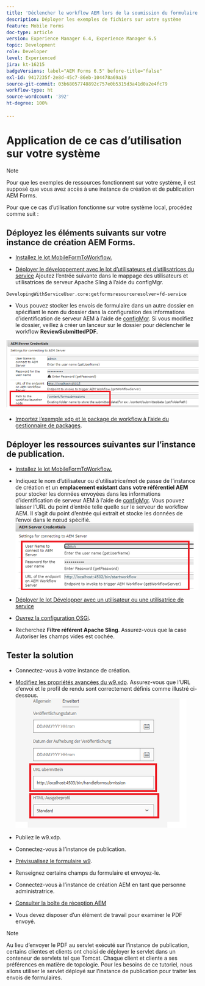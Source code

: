 ```yaml
---
title: 'Déclencher le workflow AEM lors de la soumission du formulaire HTML5 : application de ce cas d’utilisation'
description: Déployer les exemples de fichiers sur votre système
feature: Mobile Forms
doc-type: article
version: Experience Manager 6.4, Experience Manager 6.5
topic: Development
role: Developer
level: Experienced
jira: kt-16215
badgeVersions: label="AEM Forms 6.5" before-title="false"
exl-id: 9417235f-2e8d-45c7-86eb-104478a69a19
source-git-commit: 03b68057748892c757e0b5315d3a41d0a2e4fc79
workflow-type: ht
source-wordcount: '392'
ht-degree: 100%

---
```


# Application de ce cas d’utilisation sur votre système

>[!NOTE]
>
>Pour que les exemples de ressources fonctionnent sur votre système, il est supposé que vous avez accès à une instance de création et de publication AEM Forms.

Pour que ce cas d’utilisation fonctionne sur votre système local, procédez comme suit :

## Déployez les éléments suivants sur votre instance de création AEM Forms.

* [Installez le lot MobileFormToWorkflow.](assets/MobileFormToWorkflow.core-1.0.0-SNAPSHOT.jar)

* [Déployer le développement avec le lot d’utilisateurs et d’utilisatrices du service](https://experienceleague.adobe.com/docs/experience-manager-learn/assets/developingwithserviceuser.zip?lang=fr)
Ajoutez l’entrée suivante dans le mappage des utilisateurs et utilisatrices de serveur Apache Sling à l’aide du configMgr.

```
DevelopingWithServiceUser.core:getformsresourceresolver=fd-service
```

* Vous pouvez stocker les envois de formulaire dans un autre dossier en spécifiant le nom du dossier dans la configuration des informations d’identification de serveur AEM à l’aide de [configMgr](http://localhost:4502/system/console/configMg). Si vous modifiez le dossier, veillez à créer un lanceur sur le dossier pour déclencher le workflow **ReviewSubmittedPDF**.

![config-author](assets/author-config.png)
* [Importez l’exemple xdp et le package de workflow à l’aide du gestionnaire de packages](assets/xdp-form-and-workflow.zip).


## Déployer les ressources suivantes sur l’instance de publication.

* [Installez le lot MobileFormToWorkflow.](assets/MobileFormToWorkflow.core-1.0.0-SNAPSHOT.jar)

* Indiquez le nom d’utilisateur ou d’utilisatrice/mot de passe de l’instance de création et un **emplacement existant dans votre référentiel AEM** pour stocker les données envoyées dans les informations d’identification de serveur AEM à l’aide de [configMgr](http://localhost:4503/system/console/configMgr). Vous pouvez laisser l’URL du point d’entrée telle quelle sur le serveur de workflow AEM. Il s’agit du point d’entrée qui extrait et stocke les données de l’envoi dans le nœud spécifié.
  ![publish-config](assets/publish-config.png)

* [Déployer le lot Développer avec un utilisateur ou une utilisatrice de service](https://experienceleague.adobe.com/docs/experience-manager-learn/assets/developingwithserviceuser.zip?lang=fr)
* [Ouvrez la configuration OSGi](http://localhost:4503/system/console/configMgr).
* Recherchez **Filtre référent Apache Sling**. Assurez-vous que la case Autoriser les champs vides est cochée.


## Tester la solution

* Connectez-vous à votre instance de création.
* [Modifiez les propriétés avancées du w9.xdp](http://localhost:4502/libs/fd/fm/gui/content/forms/formmetadataeditor.html/content/dam/formsanddocuments/w9.xdp). Assurez-vous que l’URL d’envoi et le profil de rendu sont correctement définis comme illustré ci-dessous.
  ![xdp-advanced-properties](assets/mobile-form-properties.png)

* Publiez le w9.xdp.
* Connectez-vous à l’instance de publication.
* [Prévisualisez le formulaire w9](http://localhost:4503/content/dam/formsanddocuments/w9.xdp/jcr:content).
* Renseignez certains champs du formulaire et envoyez-le.
* Connectez-vous à l’instance de création AEM en tant que personne administratrice.
* [Consulter la boîte de réception AEM](http://localhost:4502/aem/inbox)
* Vous devez disposer d’un élément de travail pour examiner le PDF envoyé.

>[!NOTE]
>
>Au lieu d’envoyer le PDF au servlet exécuté sur l’instance de publication, certains clientes et clients ont choisi de déployer le servlet dans un conteneur de servlets tel que Tomcat. Chaque client et cliente a ses préférences en matière de topologie. Pour les besoins de ce tutoriel, nous allons utiliser le servlet déployé sur l’instance de publication pour traiter les envois de formulaires.
